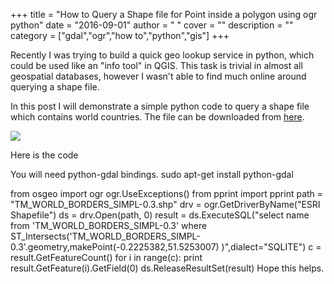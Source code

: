 
+++
title = "How to Query a Shape file for Point inside a polygon using ogr python"
date = "2016-09-01"
author = " "
cover = ""
description = ""
category = ["gdal","ogr","how to","python","gis"]
+++

Recently I was trying to build a quick geo lookup service in python, which could be used like an "info tool" in QGIS. This task is trivial in almost all geospatial databases, however I wasn't able to find much online around querying a shape file.

 In this post I will demonstrate a simple python code to query a shape file which contains world countries. The file can be downloaded from [here](https://github.com/RandomEtc/shapefile-js/tree/master/thematicmapping).

 ![](/media/image_367885381841472742976614.png)

 Here is the code

  You will need python-gdal bindings. sudo apt-get install python-gdal 

from osgeo import ogr ogr.UseExceptions() from pprint import pprint path = "TM\_WORLD\_BORDERS\_SIMPL-0.3.shp" drv = ogr.GetDriverByName("ESRI Shapefile") ds = drv.Open(path, 0) result = ds.ExecuteSQL("select name from 'TM\_WORLD\_BORDERS\_SIMPL-0.3' where ST\_Intersects('TM\_WORLD\_BORDERS\_SIMPL-0.3'.geometry,makePoint(-0.2225382,51.5253007) )",dialect="SQLITE") c = result.GetFeatureCount() for i in range(c): print result.GetFeature(i).GetField(0) ds.ReleaseResultSet(result)   Hope this helps. 



